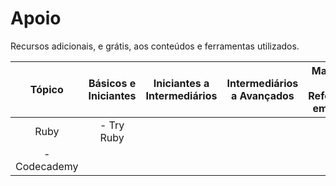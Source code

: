 # Apoio

Recursos adicionais, e grátis, aos conteúdos e ferramentas utilizados.

| Tópico | Básicos e Iniciantes | Iniciantes a Intermediários | Intermediários a Avançados | Materiais de Referência em Geral |
|:------:|:--------------------:|-----------------------------|:--------------------------:|:--------------------------------:|
| Ruby   | - Try Ruby 
           - Codecademy         |  |  |  |
           
